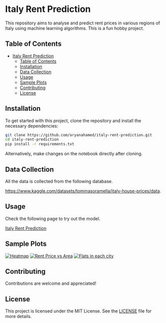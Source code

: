 # Italy Rent Prediction
This repository aims to analyse and predict rent prices  in various regions of Italy using machine learning algorithms. This is a fun hobby project.

## Table of Contents
- [Italy Rent Prediction](#italy-rent-prediction)
  - [Table of Contents](#table-of-contents)
  - [Installation](#installation)
  - [Data Collection](#data-collection)
  - [Usage](#usage)
  - [Sample Plots](#sample-plots)
  - [Contributing](#contributing)
  - [License](#license)

## Installation
To get started with this project, clone the repository and install the necessary dependencies:

```bash
git clone https://github.com/aryanahamed/italy-rent-prediction.git
cd italy-rent-prediction
pip install -r requirements.txt
```
Alternatively, make changes on the notebook directly after cloning.

## Data Collection
All the data is collected from the following database.

https://www.kaggle.com/datasets/tommasoramella/italy-house-prices/data.

## Usage
Check the following page to try out the model.

[Italy Rent Prediction](https://italy-rent-prediction.streamlit.app/)


## Sample Plots
[![Heatmap](https://i.ibb.co/Lz79PC8/output.png)](https://ibb.co/kgCqyhx)
[![Rent Price vs Area](https://i.ibb.co/C1wh61T/output2.png)](https://ibb.co/Tvwm1vF)
[![Flats in each city](https://i.ibb.co/3dmjXLs/newplot.png)](https://ibb.co/4tRXy5f)


## Contributing
Contributions are welcome and appreciated!

## License
This project is licensed under the MIT License. See the [LICENSE](LICENSE) file for more details.
